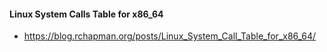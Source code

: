 #### Linux System Calls Table for x86_64
- https://blog.rchapman.org/posts/Linux_System_Call_Table_for_x86_64/
